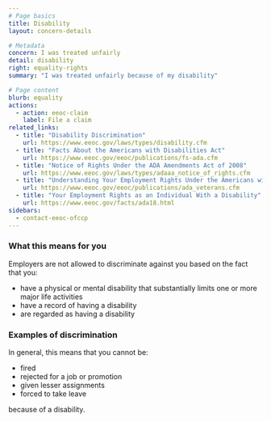 ```yaml
---
# Page basics
title: Disability
layout: concern-details

# Metadata
concern: I was treated unfairly
detail: disability
right: equality-rights
summary: "I was treated unfairly because of my disability"

# Page content
blurb: equality
actions:
  - action: eeoc-claim
    label: File a claim
related_links:
  - title: "Disability Discrimination"
    url: https://www.eeoc.gov/laws/types/disability.cfm
  - title: "Facts About the Americans with Disabilities Act"
    url: https://www.eeoc.gov/eeoc/publications/fs-ada.cfm
  - title: "Notice of Rights Under the ADA Amendments Act of 2008"
    url: https://www.eeoc.gov/laws/types/adaaa_notice_of_rights.cfm
  - title: "Understanding Your Employment Rights Under the Americans with Disabilities Act: A Guide for Veterans"
    url: https://www.eeoc.gov/eeoc/publications/ada_veterans.cfm
  - title: "Your Employment Rights as an Individual With a Disability"
    url: https://www.eeoc.gov/facts/ada18.html
sidebars:
  - contact-eeoc-ofccp
---
```


### What this means for you

Employers are not allowed to discriminate against you based on the fact that you:

- have a physical or mental disability that substantially limits one or more major life activities
- have a record of having a disability
- are regarded as having a disability

### Examples of discrimination

In general, this means that you cannot be:

- fired
- rejected for a job or promotion
- given lesser assignments
- forced to take leave

because of a disability.
